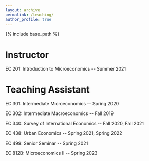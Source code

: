 ```yaml
---
layout: archive
permalink: /teaching/
author_profile: true
---
```


{% include base_path %}

# Instructor

EC 201: Introduction to Microeconomics -- Summer 2021

# Teaching Assistant

EC 301: Intermediate Microeconomics -- Spring 2020

EC 302: Intermediate Macroeconomics -- Fall 2019

EC 340: Survey of International Economics -- Fall 2020, Fall 2021

EC 438: Urban Economics -- Spring 2021, Spring 2022

EC 499: Senior Seminar -- Spring 2021

EC 812B: Microeconomics II -- Spring 2023